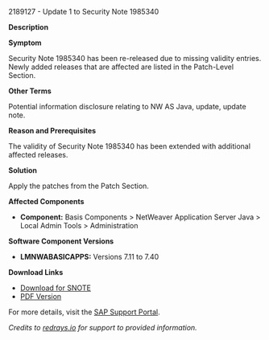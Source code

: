 2189127 - Update 1 to Security Note 1985340

**Description**

**Symptom**

Security Note 1985340 has been re-released due to missing validity entries. Newly added releases that are affected are listed in the Patch-Level Section.

**Other Terms**

Potential information disclosure relating to NW AS Java, update, update note.

**Reason and Prerequisites**

The validity of Security Note 1985340 has been extended with additional affected releases.

**Solution**

Apply the patches from the Patch Section.

**Affected Components**

- **Component:** Basis Components > NetWeaver Application Server Java > Local Admin Tools > Administration

**Software Component Versions**

- **LMNWABASICAPPS:** Versions 7.11 to 7.40

**Download Links**

- [Download for SNOTE](https://notesdownloads.sap.com/note/0040000018120332017)
- [PDF Version](https://userapps.support.sap.com/sap/support/sfm/notes/print/0002189127?language=en-US&token=B23100AE62C3BBCC22975CA4837D837B)

For more details, visit the [SAP Support Portal](https://me.sap.com/sap/support/swdc/notes?cvnr=01200615320200014799&support_package=SP004&patch_level=000003).

*Credits to [redrays.io](https://redrays.io) for support to provided information.*